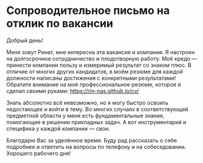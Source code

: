 # Сопроводительное письмо на отклик по вакансии

Добрый день!

Меня зовут Ринат, мне интересна эта вакансия и компания.
Я настроен на долгосрочное сотрудничество и плодотворную работу.
Моё кредо — принести компании пользу и измеримый результат со знаком плюс.
В отличие от многих других кандидатов, в моём резюме для каждой должности написаны достижения с конкретными результатами!
Обратите внимание на моё профессиональное резюме, которое я сделал своими руками: https://rin-nas.github.io/cv/

Знать абсолютно всё невозможно, но я могу быстро освоить недостающее и войти в тему. Во многих случаях в соответствующей предметной области у меня есть фундаментальные знания, помогающие в решении прикладных задач. А вот инструментарий и специфика у каждой компании — свои.

Благодарю Вас за уделённое время. 
Буду рад рассказать о себе подробнее и ответить на вопросы по телефону и на собеседовании.
Хорошего рабочего дня!
